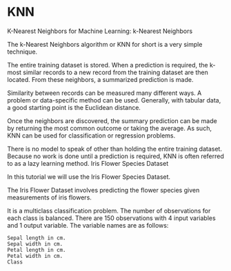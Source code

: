 # KNN
 K-Nearest Neighbors for Machine Learning:
k-Nearest Neighbors

The k-Nearest Neighbors algorithm or KNN for short is a very simple technique.

The entire training dataset is stored. When a prediction is required, the k-most similar records to a new record from the training dataset are then located. From these neighbors, a summarized prediction is made.

Similarity between records can be measured many different ways. A problem or data-specific method can be used. Generally, with tabular data, a good starting point is the Euclidean distance.

Once the neighbors are discovered, the summary prediction can be made by returning the most common outcome or taking the average. As such, KNN can be used for classification or regression problems.

There is no model to speak of other than holding the entire training dataset. Because no work is done until a prediction is required, KNN is often referred to as a lazy learning method.
Iris Flower Species Dataset

In this tutorial we will use the Iris Flower Species Dataset.

The Iris Flower Dataset involves predicting the flower species given measurements of iris flowers.

It is a multiclass classification problem. The number of observations for each class is balanced. There are 150 observations with 4 input variables and 1 output variable. The variable names are as follows:

    Sepal length in cm.
    Sepal width in cm.
    Petal length in cm.
    Petal width in cm.
    Class
